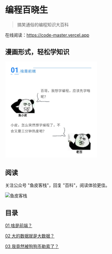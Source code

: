 # 编程百晓生

> 搞笑通俗的编程知识大百科

在线阅读：https://code-master.vercel.app

## 漫画形式，轻松学知识

<img src="_media/example.jpeg" width="300" alt="漫画形式" />

## 阅读

关注公众号 "鱼皮客栈"，回复 "百科"，阅读体验更佳。

<img src="_media/search.png" width = "400" alt="鱼皮客栈" />

## 目录

[01 啥是前端？](articles/01.md)

[02 大的数据就是大数据？](articles/02.md)

[03 我竟然被狗狗币勒索了？](articles/03.md)


